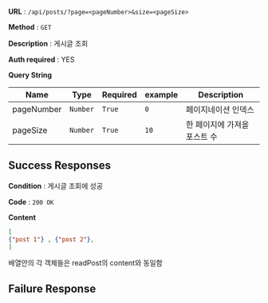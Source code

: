 **URL** : `/api/posts/?page=<pageNumber>&size=<pageSize>`

**Method** : `GET`

**Description** : 게시글 조회

**Auth required** : YES

**Query String**

|Name|Type|Required|example|Description|
|----|----|--------|--------|-------|
|pageNumber|`Number`|`True`|`0`|페이지네이션 인덱스|
|pageSize|`Number`|`True`|`10`|한 페이지에 가져올 포스트 수|

## Success Responses

**Condition** : 게시글 조회에 성공

**Code** : `200 OK`

**Content**

```json
[
{"post 1"} , {"post 2"},
]
```
배열안의 각 객체들은 readPost의 content와 동일함

## Failure Response



